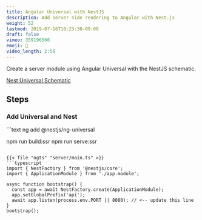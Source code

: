 ```yaml
---
title: Angular Universal with NestJS
description: Add server-side rendering to Angular with Nest.js
weight: 52
lastmod: 2019-07-16T10:23:30-09:00
draft: false
vimeo: 359196566
emoji: 🦅
video_length: 2:56
---
```


Create a server module using Angular Universal with the NestJS schematic.

[Nest Universal Schematic](https://github.com/nestjs/ng-universal)

## Steps

### Add Universal and Nest

<File name="command line">
  <Terminal />
</File>
```text
ng add @nestjs/ng-universal

npm run build:ssr
npm run serve:ssr

````

{{< file "ngts" "server/main.ts" >}}
```typescript
import { NestFactory } from '@nestjs/core';
import { ApplicationModule } from './app.module';

async function bootstrap() {
  const app = await NestFactory.create(ApplicationModule);
  app.setGlobalPrefix('api');
  await app.listen(process.env.PORT || 8080); // <-- update this line
}
bootstrap();
````
